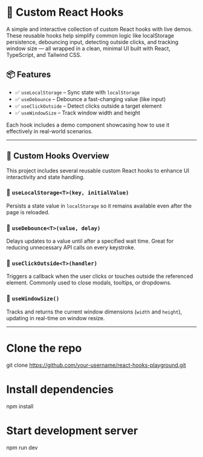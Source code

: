 # 🧩 Custom React Hooks

A simple and interactive collection of custom React hooks with live demos. These reusable hooks help simplify common logic like localStorage persistence, debouncing input, detecting outside clicks, and tracking window size — all wrapped in a clean, minimal UI built with React, TypeScript, and Tailwind CSS.

## 📦 Features

- ✅ `useLocalStorage` – Sync state with `localStorage`
- ✅ `useDebounce` – Debounce a fast-changing value (like input)
- ✅ `useClickOutside` – Detect clicks outside a target element
- ✅ `useWindowSize` – Track window width and height

Each hook includes a demo component showcasing how to use it effectively in real-world scenarios.

---

## 🧩 Custom Hooks Overview

This project includes several reusable custom React hooks to enhance UI interactivity and state handling.

### 🔸 `useLocalStorage<T>(key, initialValue)`
Persists a state value in `localStorage` so it remains available even after the page is reloaded.

### 🔸 `useDebounce<T>(value, delay)`
Delays updates to a value until after a specified wait time. Great for reducing unnecessary API calls on every keystroke.

### 🔸 `useClickOutside<T>(handler)`
Triggers a callback when the user clicks or touches outside the referenced element. Commonly used to close modals, tooltips, or dropdowns.

### 🔸 `useWindowSize()`
Tracks and returns the current window dimensions (`width` and `height`), updating in real-time on window resize.

---

# Clone the repo
git clone https://github.com/your-username/react-hooks-playground.git

# Install dependencies
npm install

# Start development server
npm run dev
